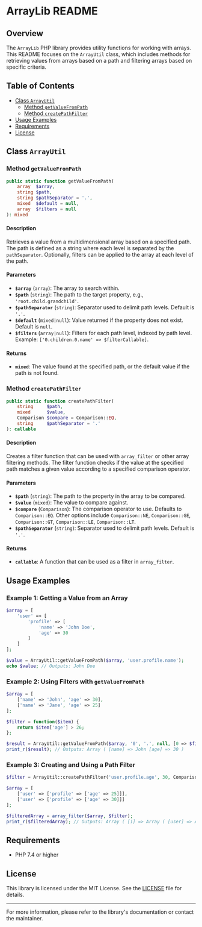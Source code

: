 # ArrayLib README

## Overview

The `ArrayLib` PHP library provides utility functions for working with arrays. This README focuses on the `ArrayUtil` class, which includes methods for retrieving values from arrays based on a path and filtering arrays based on specific criteria.

## Table of Contents

- [Class `ArrayUtil`](#class-arrayutil)
  - [Method `getValueFromPath`](#method-getvaluefrompath)
  - [Method `createPathFilter`](#method-createpathfilter)
- [Usage Examples](#usage-examples)
- [Requirements](#requirements)
- [License](#license)

## Class `ArrayUtil`

### Method `getValueFromPath`

```php
public static function getValueFromPath(
    array  $array,
    string $path,
    string $pathSeparator = '.',
    mixed  $default = null,
    array  $filters = null
): mixed
```

#### Description

Retrieves a value from a multidimensional array based on a specified path. The path is defined as a string where each level is separated by the `pathSeparator`. Optionally, filters can be applied to the array at each level of the path.

#### Parameters

- **`$array`** (`array`): The array to search within.
- **`$path`** (`string`): The path to the target property, e.g., `'root.child.grandchild'`.
- **`$pathSeparator`** (`string`): Separator used to delimit path levels. Default is `'.'`.
- **`$default`** (`mixed|null`): Value returned if the property does not exist. Default is `null`.
- **`$filters`** (`array|null`): Filters for each path level, indexed by path level. Example: `['0.children.0.name' => $filterCallable]`.

#### Returns

- **`mixed`**: The value found at the specified path, or the default value if the path is not found.

### Method `createPathFilter`

```php
public static function createPathFilter(
    string     $path,
    mixed      $value,
    Comparison $compare = Comparison::EQ,
    string     $pathSeparator = '.'
): callable
```

#### Description

Creates a filter function that can be used with `array_filter` or other array filtering methods. The filter function checks if the value at the specified path matches a given value according to a specified comparison operator.

#### Parameters

- **`$path`** (`string`): The path to the property in the array to be compared.
- **`$value`** (`mixed`): The value to compare against.
- **`$compare`** (`Comparison`): The comparison operator to use. Defaults to `Comparison::EQ`. Other options include `Comparison::NE`, `Comparison::GE`, `Comparison::GT`, `Comparison::LE`, `Comparison::LT`.
- **`$pathSeparator`** (`string`): Separator used to delimit path levels. Default is `'.'`.

#### Returns

- **`callable`**: A function that can be used as a filter in `array_filter`.

## Usage Examples

### Example 1: Getting a Value from an Array

```php
$array = [
    'user' => [
        'profile' => [
            'name' => 'John Doe',
            'age' => 30
        ]
    ]
];

$value = ArrayUtil::getValueFromPath($array, 'user.profile.name');
echo $value; // Outputs: John Doe
```

### Example 2: Using Filters with `getValueFromPath`

```php
$array = [
    ['name' => 'John', 'age' => 30],
    ['name' => 'Jane', 'age' => 25]
];

$filter = function($item) {
    return $item['age'] > 26;
};

$result = ArrayUtil::getValueFromPath($array, '0', '.', null, [0 => $filter]);
print_r($result); // Outputs: Array ( [name] => John [age] => 30 )
```

### Example 3: Creating and Using a Path Filter

```php
$filter = ArrayUtil::createPathFilter('user.profile.age', 30, Comparison::GE);

$array = [
    ['user' => ['profile' => ['age' => 25]]],
    ['user' => ['profile' => ['age' => 30]]]
];

$filteredArray = array_filter($array, $filter);
print_r($filteredArray); // Outputs: Array ( [1] => Array ( [user] => Array ( [profile] => Array ( [age] => 30 ) ) ) )
```

## Requirements

- PHP 7.4 or higher

## License

This library is licensed under the MIT License. See the [LICENSE](LICENSE) file for details.

---

For more information, please refer to the library's documentation or contact the maintainer.
